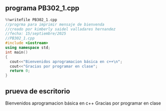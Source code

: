 ## programa PB302_1.cpp
``` cpp
%%writefile PB302_1.cpp
//progrma para imprimir mensaje de bienvenda
//creado por kimberly saidel valladares hernandez
//fecha: 15/septiembre/2025
//PB302_1.cpp
#include <iostream>
using namespace std;
int main()
{
  cout<<"Bienvenidos aprogramacion básica en c++\n";
  cout<<"Gracias por programar en clase";
  return 0;
}
```
## prueva de escritorio
Bienvenidos aprogramacion básica en c++
Gracias por programar en clase
